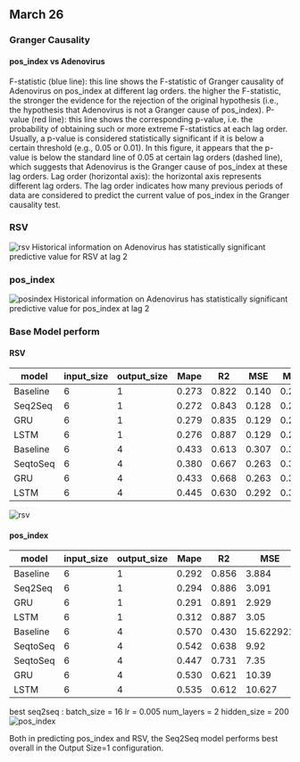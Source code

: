 ## March 26
### Granger Causality
#### pos_index vs Adenovirus
F-statistic (blue line): this line shows the F-statistic of Granger causality of Adenovirus on pos_index at different lag orders. the higher the F-statistic, the stronger the evidence for the rejection of the original hypothesis (i.e., the hypothesis that Adenovirus is not a Granger cause of pos_index).
P-value (red line): this line shows the corresponding p-value, i.e. the probability of obtaining such or more extreme F-statistics at each lag order. Usually, a p-value is considered statistically significant if it is below a certain threshold (e.g., 0.05 or 0.01). In this figure, it appears that the p-value is below the standard line of 0.05 at certain lag orders (dashed line), which suggests that Adenovirus is the Granger cause of pos_index at these lag orders.
Lag order (horizontal axis): the horizontal axis represents different lag orders. The lag order indicates how many previous periods of data are considered to predict the current value of pos_index in the Granger causality test.

### RSV
![rsv](data/result/RSV/granger_causality_RSV.png)
Historical information on Adenovirus has statistically significant predictive value for RSV at lag 2
### pos_index
![posindex](data/result/pos_index/granger_causality_pos_index.png)
Historical information on Adenovirus has statistically significant predictive value for pos_index at lag 2



### Base Model perform
#### RSV
| model      | input_size | output_size | Mape |       R2           | MSE        | MAE        |RMSE       |
| ----------- | ----------- |----------- |----------- |----------- |----------- |----------- |----------- |
| Baseline      | 6       | 1            | 0.273      |0.822       |0.140       |0.259        |0.374
| Seq2Seq   | 6        | 1             |0.272           |0.843     |0.128        |0.245       |0.357
|GRU | 6        | 1             | 0.279            |0.835            |0.129        |0.254      |0.359
|LSTM | 6        | 1             | 0.276            |0.887          |0.129        |0.254       | 0.360
| Baseline      | 6       | 4            | 0.433      |0.613       |0.307       |0.381        |0.554
| SeqtoSeq      | 6       | 4            | 0.380      |0.667       |0.263       |0.338        |0.513
|GRU | 6        | 4             | 0.433           |0.668            |0.263      |0.351        |0.513 
|LSTM | 6        | 4             | 0.445           |0.630            |0.292     |0.360        |0.541
![rsv](rsv.png)

#### pos_index
| model      | input_size | output_size | Mape        | R2         | MSE        | MAE        |RMSE|
| ----------- | ----------- |----------- |----------- |----------- |----------- |----------- |----------- |
| Baseline      | 6       | 1            | 0.292      |0.856       |3.884      |1.07         |1.970
| Seq2Seq   | 6        | 1             |0.294           |0.886     |3.091      |0.96         |1.758
|GRU | 6        | 1             | 0.291            |0.891         |2.929       |0.944        |1.711
|LSTM | 6        | 1             | 0.312            |0.887            |3.05    |0.959        |1.746
| Baseline      | 6       | 4    | 0.570      |0.430       |15.622921  |2.0734224|           |3.9525
| SeqtoSeq      | 6       | 4            | 0.542      |0.638       |9.92       |1.663        |3.15
| SeqtoSeq      | 6       | 4            | 0.447      |0.731       |7.35       |1.44        |2.712
|GRU | 6        | 4             | 0.530            |0.621            |10.39     |1.69        |3.22  
|LSTM | 6        | 4             | 0.535            |0.612            |10.627  |1.69         |3.25

best seq2seq : batch_size = 16
lr = 0.005
num_layers = 2
hidden_size = 200
![pos_index](pos_index.png)

Both in predicting pos_index and RSV, the Seq2Seq model performs best overall in the Output Size=1 configuration.



